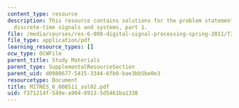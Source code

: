 ```yaml
---
content_type: resource
description: This resource contains solutions for the problem statements related to
  discrete-time signals and systems, part 1.
file: /media/courses/res-6-008-digital-signal-processing-spring-2011/f371214f549ea90489135d5461ba1338_MITRES_6_008S11_sol02.pdf
file_type: application/pdf
learning_resource_types: []
ocw_type: OCWFile
parent_title: Study Materials
parent_type: SupplementalResourceSection
parent_uid: d0980677-5415-3344-6fb0-bae3bb5be0e3
resourcetype: Document
title: MITRES_6_008S11_sol02.pdf
uid: f371214f-549e-a904-8913-5d5461ba1338
---
```

